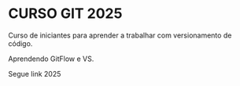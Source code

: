 # CURSO GIT 2025

Curso de iniciantes para aprender a trabalhar com versionamento de código.

Aprendendo GitFlow e VS.


Segue link 2025
